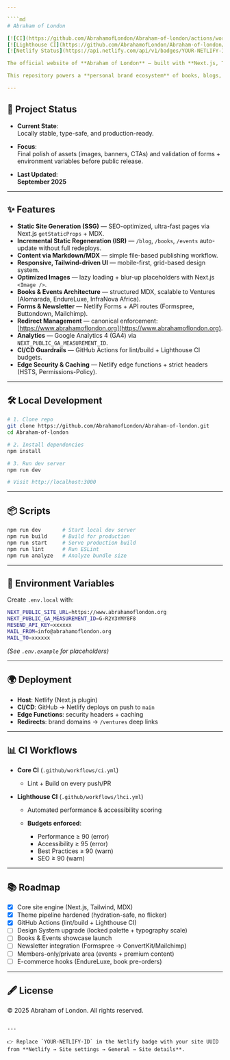 ```yaml
---

````md
# Abraham of London

[![CI](https://github.com/AbrahamofLondon/Abraham-of-london/actions/workflows/ci.yml/badge.svg)](https://github.com/AbrahamofLondon/Abraham-of-london/actions/workflows/ci.yml)
[![Lighthouse CI](https://github.com/AbrahamofLondon/Abraham-of-london/actions/workflows/lhci.yml/badge.svg)](https://github.com/AbrahamofLondon/Abraham-of-london/actions/workflows/lhci.yml)
[![Netlify Status](https://api.netlify.com/api/v1/badges/YOUR-NETLIFY-ID/deploy-status)](https://app.netlify.com/sites/abraham-of-london/deploys)

The official website of **Abraham of London** — built with **Next.js, TypeScript, and Tailwind CSS**, designed to balance speed, scalability, and *silent premium signals*.  

This repository powers a **personal brand ecosystem** of books, blogs, events, and ventures — all unified under a high-culture, legacy-first digital identity.  

---
```


## 🚀 Project Status

- **Current State**:  
  Locally stable, type-safe, and production-ready.  

- **Focus**:  
  Final polish of assets (images, banners, CTAs) and validation of forms + environment variables before public release.  

- **Last Updated**:  
  **September 2025**  

---

## ✨ Features

- **Static Site Generation (SSG)** — SEO-optimized, ultra-fast pages via Next.js `getStaticProps` + MDX.  
- **Incremental Static Regeneration (ISR)** — `/blog`, `/books`, `/events` auto-update without full redeploys.  
- **Content via Markdown/MDX** — simple file-based publishing workflow.  
- **Responsive, Tailwind-driven UI** — mobile-first, grid-based design system.  
- **Optimized Images** — lazy loading + blur-up placeholders with Next.js `<Image />`.  
- **Books & Events Architecture** — structured MDX, scalable to Ventures (Alomarada, EndureLuxe, InfraNova Africa).  
- **Forms & Newsletter** — Netlify Forms + API routes (Formspree, Buttondown, Mailchimp).  
- **Redirect Management** — canonical enforcement: [https://www.abrahamoflondon.org](https://www.abrahamoflondon.org).  
- **Analytics** — Google Analytics 4 (GA4) via `NEXT_PUBLIC_GA_MEASUREMENT_ID`.  
- **CI/CD Guardrails** — GitHub Actions for lint/build + Lighthouse CI budgets.  
- **Edge Security & Caching** — Netlify edge functions + strict headers (HSTS, Permissions-Policy).  

---

## 🛠 Local Development

```bash
# 1. Clone repo
git clone https://github.com/AbrahamofLondon/Abraham-of-london.git
cd Abraham-of-london

# 2. Install dependencies
npm install

# 3. Run dev server
npm run dev

# Visit http://localhost:3000
````

---

## 📦 Scripts

```bash
npm run dev       # Start local dev server
npm run build     # Build for production
npm run start     # Serve production build
npm run lint      # Run ESLint
npm run analyze   # Analyze bundle size
```

---

## 🔐 Environment Variables

Create `.env.local` with:

```bash
NEXT_PUBLIC_SITE_URL=https://www.abrahamoflondon.org
NEXT_PUBLIC_GA_MEASUREMENT_ID=G-R2Y3YMY8F8
RESEND_API_KEY=xxxxxx
MAIL_FROM=info@abrahamoflondon.org
MAIL_TO=xxxxxx
```

*(See `.env.example` for placeholders)*

---

## 🌍 Deployment

* **Host**: Netlify (Next.js plugin)
* **CI/CD**: GitHub → Netlify deploys on push to `main`
* **Edge Functions**: security headers + caching
* **Redirects**: brand domains → `/ventures` deep links

---

## 📊 CI Workflows

* **Core CI** (`.github/workflows/ci.yml`)

  * Lint + Build on every push/PR

* **Lighthouse CI** (`.github/workflows/lhci.yml`)

  * Automated performance & accessibility scoring
  * **Budgets enforced**:

    * Performance ≥ 90 (error)
    * Accessibility ≥ 95 (error)
    * Best Practices ≥ 90 (warn)
    * SEO ≥ 90 (warn)

---

## 📚 Roadmap

* [x] Core site engine (Next.js, Tailwind, MDX)
* [x] Theme pipeline hardened (hydration-safe, no flicker)
* [x] GitHub Actions (lint/build + Lighthouse CI)
* [ ] Design System upgrade (locked palette + typography scale)
* [ ] Books & Events showcase launch
* [ ] Newsletter integration (Formspree → ConvertKit/Mailchimp)
* [ ] Members-only/private area (events + premium content)
* [ ] E-commerce hooks (EndureLuxe, book pre-orders)

---

## 🖋 License

© 2025 Abraham of London.
All rights reserved.

```

---

👉 Replace `YOUR-NETLIFY-ID` in the Netlify badge with your site UUID from **Netlify → Site settings → General → Site details**.  
